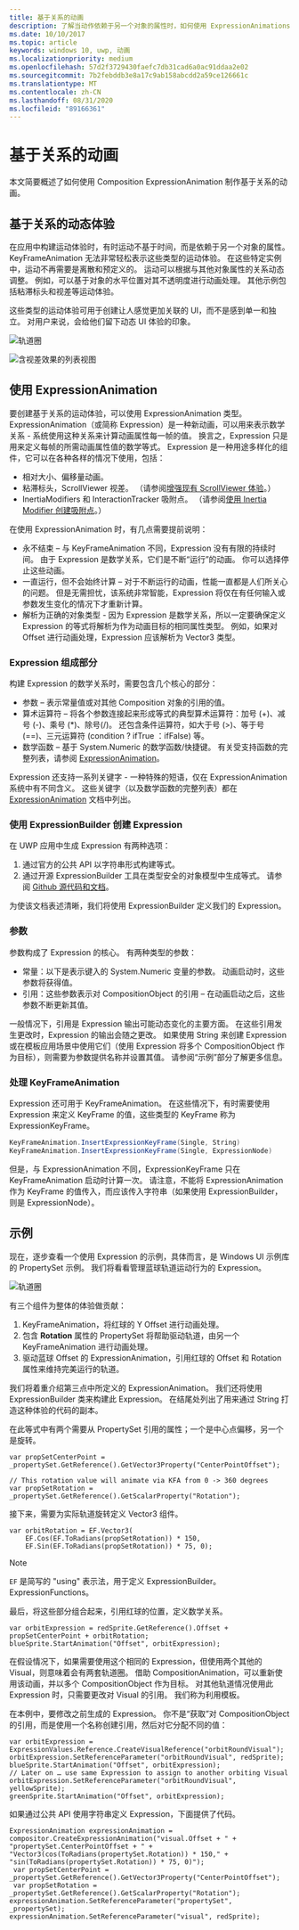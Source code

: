 ```yaml
---
title: 基于关系的动画
description: 了解当动作依赖于另一个对象的属性时，如何使用 ExpressionAnimations 创建基于关系的动画。
ms.date: 10/10/2017
ms.topic: article
keywords: windows 10, uwp, 动画
ms.localizationpriority: medium
ms.openlocfilehash: 57d2f3729430faefc7db31cad6a0ac91ddaa2e02
ms.sourcegitcommit: 7b2febddb3e8a17c9ab158abcdd2a59ce126661c
ms.translationtype: MT
ms.contentlocale: zh-CN
ms.lasthandoff: 08/31/2020
ms.locfileid: "89166361"
---
```

# <a name="relation-based-animations"></a>基于关系的动画

本文简要概述了如何使用 Composition ExpressionAnimation 制作基于关系的动画。

## <a name="dynamic-relation-based-experiences"></a>基于关系的动态体验

在应用中构建运动体验时，有时运动不基于时间，而是依赖于另一个对象的属性。 KeyFrameAnimation 无法非常轻松表示这些类型的运动体验。 在这些特定实例中，运动不再需要是离散和预定义的。 运动可以根据与其他对象属性的关系动态调整。 例如，可以基于对象的水平位置对其不透明度进行动画处理。 其他示例包括粘滞标头和视差等运动体验。

这些类型的运动体验可用于创建让人感觉更加关联的 UI，而不是感到单一和独立。 对用户来说，会给他们留下动态 UI 体验的印象。

![轨道圈](images/animation/orbit.gif)

![含视差效果的列表视图](images/animation/parallax.gif)

## <a name="using-expressionanimations"></a>使用 ExpressionAnimation

要创建基于关系的运动体验，可以使用 ExpressionAnimation 类型。 ExpressionAnimation（或简称 Expression）是一种新动画，可以用来表示数学关系 - 系统使用这种关系来计算动画属性每一帧的值。 换言之，Expression 只是用来定义每帧的所需动画属性值的数学等式。 Expression 是一种用途多样化的组件，它可以在各种各样的情况下使用，包括：

- 相对大小、偏移量动画。
- 粘滞标头，ScrollViewer 视差。 （请参阅[增强现有 ScrollViewer 体验](scroll-input-animations.md)。）
- InertiaModifiers 和 InteractionTracker 吸附点。 （请参阅[使用 Inertia Modifier 创建吸附点](inertia-modifiers.md)。）

在使用 ExpressionAnimation 时，有几点需要提前说明：

- 永不结束 – 与 KeyFrameAnimation 不同，Expression 没有有限的持续时间。 由于 Expression 是数学关系，它们是不断“运行”的动画。 你可以选择停止这些动画。
- 一直运行，但不会始终计算 – 对于不断运行的动画，性能一直都是人们所关心的问题。 但是无需担忧，该系统非常智能，Expression 将仅在有任何输入或参数发生变化的情况下才重新计算。
- 解析为正确的对象类型 - 因为 Expression 是数学关系，所以一定要确保定义 Expression 的等式将解析为作为动画目标的相同属性类型。 例如，如果对 Offset 进行动画处理，Expression 应该解析为 Vector3 类型。

### <a name="components-of-an-expression"></a>Expression 组成部分

构建 Expression 的数学关系时，需要包含几个核心的部分：

- 参数 – 表示常量值或对其他 Composition 对象的引用的值。
- 算术运算符 – 将各个参数连接起来形成等式的典型算术运算符：加号 (+)、减号 (-)、乘号 (*)、除号(/)。 还包含条件运算符，如大于号 (>)、等于号 (==)、三元运算符 (condition ? ifTrue ：ifFalse) 等。
- 数学函数 – 基于 System.Numeric 的数学函数/快捷键。 有关受支持函数的完整列表，请参阅 [ExpressionAnimation](/uwp/api/Windows.UI.Composition.ExpressionAnimation)。

Expression 还支持一系列关键字 - 一种特殊的短语，仅在 ExpressionAnimation 系统中有不同含义。 这些关键字（以及数学函数的完整列表）都在 [ExpressionAnimation](/uwp/api/Windows.UI.Composition.ExpressionAnimation) 文档中列出。

### <a name="creating-expressions-with-expressionbuilder"></a>使用 ExpressionBuilder 创建 Expression

在 UWP 应用中生成 Expression 有两种选项：

1. 通过官方的公共 API 以字符串形式构建等式。
1. 通过开源 ExpressionBuilder 工具在类型安全的对象模型中生成等式。 请参阅 [Github 源代码和文档](https://github.com/microsoft/WindowsCompositionSamples/tree/master/ExpressionBuilder)。

为使该文档表述清晰，我们将使用 ExpressionBuilder 定义我们的 Expression。

### <a name="parameters"></a>参数

参数构成了 Expression 的核心。 有两种类型的参数：

- 常量：以下是表示键入的 System.Numeric 变量的参数。 动画启动时，这些参数将获得值。
- 引用：这些参数表示对 CompositionObject 的引用 – 在动画启动之后，这些参数不断更新其值。

一般情况下，引用是 Expression 输出可能动态变化的主要方面。 在这些引用发生更改时，Expression 的输出会随之更改。 如果使用 String 来创建 Expression 或在模板应用场景中使用它们（使用 Expression 将多个 CompositionObject 作为目标），则需要为参数提供名称并设置其值。 请参阅“示例”部分了解更多信息。

### <a name="working-with-keyframeanimations"></a>处理 KeyFrameAnimation

Expression 还可用于 KeyFrameAnimation。 在这些情况下，有时需要使用 Expression 来定义 KeyFrame 的值，这些类型的 KeyFrame 称为 ExpressionKeyFrame。

```csharp
KeyFrameAnimation.InsertExpressionKeyFrame(Single, String)
KeyFrameAnimation.InsertExpressionKeyFrame(Single, ExpressionNode)
```

但是，与 ExpressionAnimation 不同，ExpressionKeyFrame 只在 KeyFrameAnimation 启动时计算一次。 请注意，不能将 ExpressionAnimation 作为 KeyFrame 的值传入，而应该传入字符串（如果使用 ExpressionBuilder，则是 ExpressionNode）。

## <a name="example"></a>示例

现在，逐步查看一个使用 Expression 的示例，具体而言，是 Windows UI 示例库的 PropertySet 示例。 我们将看看管理蓝球轨道运动行为的 Expression。

![轨道圈](images/animation/orbit.gif)

有三个组件为整体的体验做贡献：

1. KeyFrameAnimation，将红球的 Y Offset 进行动画处理。
1. 包含 **Rotation** 属性的 PropertySet 将帮助驱动轨道，由另一个 KeyFrameAnimation 进行动画处理。
1. 驱动蓝球 Offset 的 ExpressionAnimation，引用红球的 Offset 和 Rotation 属性来维持完美运行的轨道。

我们将着重介绍第三点中所定义的 ExpressionAnimation。 我们还将使用 ExpressionBuilder 类来构建此 Expression。 在结尾处列出了用来通过 String 打造这种体验的代码的副本。

在此等式中有两个需要从 PropertySet 引用的属性；一个是中心点偏移，另一个是旋转。

```
var propSetCenterPoint =
_propertySet.GetReference().GetVector3Property("CenterPointOffset");

// This rotation value will animate via KFA from 0 -> 360 degrees
var propSetRotation = _propertySet.GetReference().GetScalarProperty("Rotation");
```

接下来，需要为实际轨道旋转定义 Vector3 组件。

```
var orbitRotation = EF.Vector3(
    EF.Cos(EF.ToRadians(propSetRotation)) * 150,
    EF.Sin(EF.ToRadians(propSetRotation)) * 75, 0);
```

> [!NOTE]
> `EF` 是简写的 "using" 表示法，用于定义 ExpressionBuilder。 ExpressionFunctions。

最后，将这些部分组合起来，引用红球的位置，定义数学关系。

```
var orbitExpression = redSprite.GetReference().Offset + propSetCenterPoint + orbitRotation;
blueSprite.StartAnimation("Offset", orbitExpression);
```

在假设情况下，如果需要使用这个相同的 Expression，但使用两个其他的 Visual，则意味着会有两套轨道圈。 借助 CompositionAnimation，可以重新使用该动画，并以多个 CompositionObject 作为目标。 对其他轨道情况使用此 Expression 时，只需要更改对 Visual 的引用。 我们称为利用模板。

在本例中，要修改之前生成的 Expression。 你不是“获取”对 CompositionObject 的引用，而是使用一个名称创建引用，然后对它分配不同的值：

```
var orbitExpression = ExpressionValues.Reference.CreateVisualReference("orbitRoundVisual");
orbitExpression.SetReferenceParameter("orbitRoundVisual", redSprite);
blueSprite.StartAnimation("Offset", orbitExpression);
// Later on … use same Expression to assign to another orbiting Visual
orbitExpression.SetReferenceParameter("orbitRoundVisual", yellowSprite);
greenSprite.StartAnimation("Offset", orbitExpression);
```

如果通过公共 API 使用字符串定义 Expression，下面提供了代码。

```
ExpressionAnimation expressionAnimation =
compositor.CreateExpressionAnimation("visual.Offset + " +
"propertySet.CenterPointOffset + " +
"Vector3(cos(ToRadians(propertySet.Rotation)) * 150," + "sin(ToRadians(propertySet.Rotation)) * 75, 0)");
 var propSetCenterPoint = _propertySet.GetReference().GetVector3Property("CenterPointOffset");
 var propSetRotation = _propertySet.GetReference().GetScalarProperty("Rotation");
expressionAnimation.SetReferenceParameter("propertySet", _propertySet);
expressionAnimation.SetReferenceParameter("visual", redSprite);
```